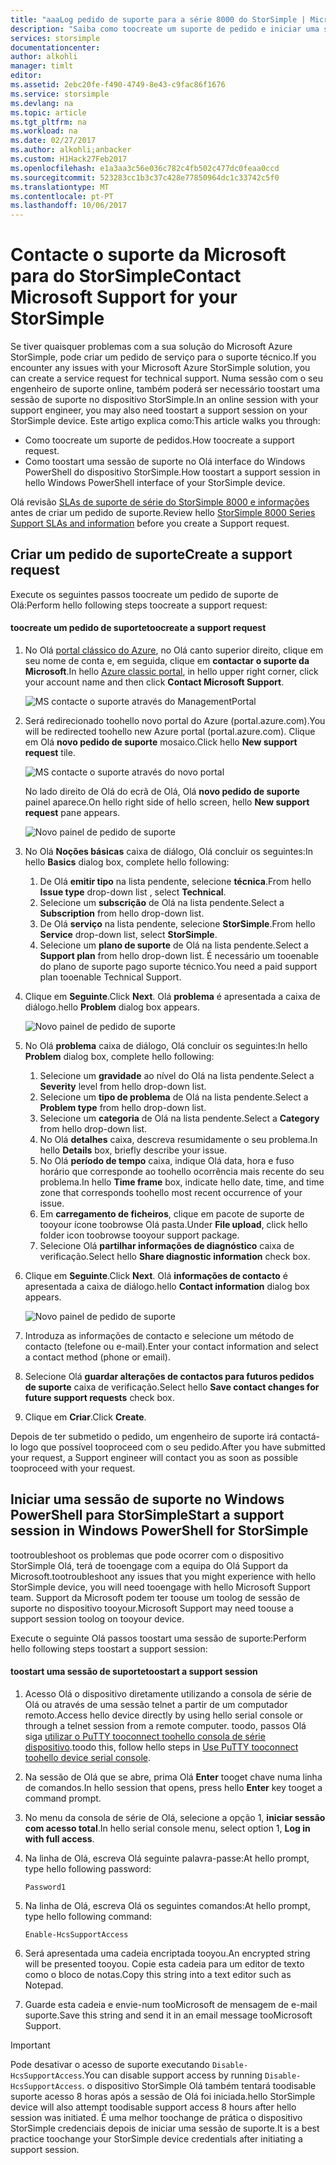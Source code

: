 ```yaml
---
title: "aaaLog pedido de suporte para a série 8000 do StorSimple | Microsoft Docs"
description: "Saiba como toocreate um suporte de pedido e iniciar uma sessão de suporte no dispositivo StorSimple."
services: storsimple
documentationcenter: 
author: alkohli
manager: timlt
editor: 
ms.assetid: 2ebc20fe-f490-4749-8e43-c9fac86f1676
ms.service: storsimple
ms.devlang: na
ms.topic: article
ms.tgt_pltfrm: na
ms.workload: na
ms.date: 02/27/2017
ms.author: alkohli;anbacker
ms.custom: H1Hack27Feb2017
ms.openlocfilehash: e1a3aa3c56e036c782c4fb502c477dc0feaa0ccd
ms.sourcegitcommit: 523283cc1b3c37c428e77850964dc1c33742c5f0
ms.translationtype: MT
ms.contentlocale: pt-PT
ms.lasthandoff: 10/06/2017
---
```

# <a name="contact-microsoft-support-for-your-storsimple"></a><span data-ttu-id="ca4ef-103">Contacte o suporte da Microsoft para do StorSimple</span><span class="sxs-lookup"><span data-stu-id="ca4ef-103">Contact Microsoft Support for your StorSimple</span></span>
<span data-ttu-id="ca4ef-104">Se tiver quaisquer problemas com a sua solução do Microsoft Azure StorSimple, pode criar um pedido de serviço para o suporte técnico.</span><span class="sxs-lookup"><span data-stu-id="ca4ef-104">If you encounter any issues with your Microsoft Azure StorSimple solution, you can create a service request for technical support.</span></span> <span data-ttu-id="ca4ef-105">Numa sessão com o seu engenheiro de suporte online, também poderá ser necessário toostart uma sessão de suporte no dispositivo StorSimple.</span><span class="sxs-lookup"><span data-stu-id="ca4ef-105">In an online session with your support engineer, you may also need toostart a support session on your StorSimple device.</span></span> <span data-ttu-id="ca4ef-106">Este artigo explica como:</span><span class="sxs-lookup"><span data-stu-id="ca4ef-106">This article walks you through:</span></span>

* <span data-ttu-id="ca4ef-107">Como toocreate um suporte de pedidos.</span><span class="sxs-lookup"><span data-stu-id="ca4ef-107">How toocreate a support request.</span></span>
* <span data-ttu-id="ca4ef-108">Como toostart uma sessão de suporte no Olá interface do Windows PowerShell do dispositivo StorSimple.</span><span class="sxs-lookup"><span data-stu-id="ca4ef-108">How toostart a support session in hello Windows PowerShell interface of your StorSimple device.</span></span>

<span data-ttu-id="ca4ef-109">Olá revisão [SLAs de suporte de série do StorSimple 8000 e informações](https://msdn.microsoft.com/library/mt433077.aspx) antes de criar um pedido de suporte.</span><span class="sxs-lookup"><span data-stu-id="ca4ef-109">Review hello [StorSimple 8000 Series Support SLAs and information](https://msdn.microsoft.com/library/mt433077.aspx) before you create a Support request.</span></span>

## <a name="create-a-support-request"></a><span data-ttu-id="ca4ef-110">Criar um pedido de suporte</span><span class="sxs-lookup"><span data-stu-id="ca4ef-110">Create a support request</span></span>
<span data-ttu-id="ca4ef-111">Execute os seguintes passos toocreate um pedido de suporte de Olá:</span><span class="sxs-lookup"><span data-stu-id="ca4ef-111">Perform hello following steps toocreate a support request:</span></span>

#### <a name="toocreate-a-support-request"></a><span data-ttu-id="ca4ef-112">toocreate um pedido de suporte</span><span class="sxs-lookup"><span data-stu-id="ca4ef-112">toocreate a support request</span></span>
1. <span data-ttu-id="ca4ef-113">No Olá [portal clássico do Azure](https://manage.windowsazure.com/), no Olá canto superior direito, clique em seu nome de conta e, em seguida, clique em **contactar o suporte da Microsoft**.</span><span class="sxs-lookup"><span data-stu-id="ca4ef-113">In hello [Azure classic portal](https://manage.windowsazure.com/), in hello upper right corner, click your account name and then click **Contact Microsoft Support**.</span></span>
   
    ![MS contacte o suporte através do ManagementPortal](./media/storsimple-contact-microsoft-support/Ibiza1.png)
2. <span data-ttu-id="ca4ef-115">Será redirecionado toohello novo portal do Azure (portal.azure.com).</span><span class="sxs-lookup"><span data-stu-id="ca4ef-115">You will be redirected toohello new Azure portal (portal.azure.com).</span></span> <span data-ttu-id="ca4ef-116">Clique em Olá **novo pedido de suporte** mosaico.</span><span class="sxs-lookup"><span data-stu-id="ca4ef-116">Click hello **New support request** tile.</span></span>
   
    ![MS contacte o suporte através do novo portal](./media/storsimple-contact-microsoft-support/Ibiza2.png)
   
    <span data-ttu-id="ca4ef-118">No lado direito de Olá do ecrã de Olá, Olá **novo pedido de suporte** painel aparece.</span><span class="sxs-lookup"><span data-stu-id="ca4ef-118">On hello right side of hello screen, hello **New support request** pane appears.</span></span> 
   
    ![Novo painel de pedido de suporte](./media/storsimple-contact-microsoft-support/Ibiza3a.png)
3. <span data-ttu-id="ca4ef-120">No Olá **Noções básicas** caixa de diálogo, Olá concluir os seguintes:</span><span class="sxs-lookup"><span data-stu-id="ca4ef-120">In hello **Basics** dialog box, complete hello following:</span></span>                                
   
   1. <span data-ttu-id="ca4ef-121">De Olá **emitir tipo** na lista pendente, selecione **técnica**.</span><span class="sxs-lookup"><span data-stu-id="ca4ef-121">From hello **Issue type** drop-down list , select **Technical**.</span></span>
   2. <span data-ttu-id="ca4ef-122">Selecione um **subscrição** de Olá na lista pendente.</span><span class="sxs-lookup"><span data-stu-id="ca4ef-122">Select a **Subscription** from hello drop-down list.</span></span>
   3. <span data-ttu-id="ca4ef-123">De Olá **serviço** na lista pendente, selecione **StorSimple**.</span><span class="sxs-lookup"><span data-stu-id="ca4ef-123">From hello **Service** drop-down list, select **StorSimple**.</span></span> 
   4. <span data-ttu-id="ca4ef-124">Selecione um **plano de suporte** de Olá na lista pendente.</span><span class="sxs-lookup"><span data-stu-id="ca4ef-124">Select a **Support plan** from hello drop-down list.</span></span> <span data-ttu-id="ca4ef-125">É necessário um tooenable do plano de suporte pago suporte técnico.</span><span class="sxs-lookup"><span data-stu-id="ca4ef-125">You need a paid support plan tooenable Technical Support.</span></span>
4. <span data-ttu-id="ca4ef-126">Clique em **Seguinte**.</span><span class="sxs-lookup"><span data-stu-id="ca4ef-126">Click **Next**.</span></span> <span data-ttu-id="ca4ef-127">Olá **problema** é apresentada a caixa de diálogo.</span><span class="sxs-lookup"><span data-stu-id="ca4ef-127">hello **Problem** dialog box appears.</span></span>
   
    ![Novo painel de pedido de suporte](./media/storsimple-contact-microsoft-support/Ibiza5a.png) 
5. <span data-ttu-id="ca4ef-129">No Olá **problema** caixa de diálogo, Olá concluir os seguintes:</span><span class="sxs-lookup"><span data-stu-id="ca4ef-129">In hello **Problem** dialog box, complete hello following:</span></span>
   
   1. <span data-ttu-id="ca4ef-130">Selecione um **gravidade** ao nível do Olá na lista pendente.</span><span class="sxs-lookup"><span data-stu-id="ca4ef-130">Select a **Severity** level from hello drop-down list.</span></span>
   2. <span data-ttu-id="ca4ef-131">Selecione um **tipo de problema** de Olá na lista pendente.</span><span class="sxs-lookup"><span data-stu-id="ca4ef-131">Select a **Problem type** from hello drop-down list.</span></span>
   3. <span data-ttu-id="ca4ef-132">Selecione um **categoria** de Olá na lista pendente.</span><span class="sxs-lookup"><span data-stu-id="ca4ef-132">Select a **Category** from hello drop-down list.</span></span> 
   4. <span data-ttu-id="ca4ef-133">No Olá **detalhes** caixa, descreva resumidamente o seu problema.</span><span class="sxs-lookup"><span data-stu-id="ca4ef-133">In hello **Details** box, briefly describe your issue.</span></span>
   5. <span data-ttu-id="ca4ef-134">No Olá **período de tempo** caixa, indique Olá data, hora e fuso horário que corresponde ao toohello ocorrência mais recente do seu problema.</span><span class="sxs-lookup"><span data-stu-id="ca4ef-134">In hello **Time frame** box, indicate hello date, time, and time zone that corresponds toohello most recent occurrence of your issue.</span></span>
   6. <span data-ttu-id="ca4ef-135">Em **carregamento de ficheiros**, clique em pacote de suporte de tooyour ícone toobrowse Olá pasta.</span><span class="sxs-lookup"><span data-stu-id="ca4ef-135">Under **File upload**, click hello folder icon toobrowse tooyour support package.</span></span>
   7. <span data-ttu-id="ca4ef-136">Selecione Olá **partilhar informações de diagnóstico** caixa de verificação.</span><span class="sxs-lookup"><span data-stu-id="ca4ef-136">Select hello **Share diagnostic information** check box.</span></span>
6. <span data-ttu-id="ca4ef-137">Clique em **Seguinte**.</span><span class="sxs-lookup"><span data-stu-id="ca4ef-137">Click **Next**.</span></span> <span data-ttu-id="ca4ef-138">Olá **informações de contacto** é apresentada a caixa de diálogo.</span><span class="sxs-lookup"><span data-stu-id="ca4ef-138">hello **Contact information** dialog box appears.</span></span>
   
    ![Novo painel de pedido de suporte](./media/storsimple-contact-microsoft-support/Ibiza6a.png) 
7. <span data-ttu-id="ca4ef-140">Introduza as informações de contacto e selecione um método de contacto (telefone ou e-mail).</span><span class="sxs-lookup"><span data-stu-id="ca4ef-140">Enter your contact information and select a contact method (phone or email).</span></span> 
8. <span data-ttu-id="ca4ef-141">Selecione Olá **guardar alterações de contactos para futuros pedidos de suporte** caixa de verificação.</span><span class="sxs-lookup"><span data-stu-id="ca4ef-141">Select hello **Save contact changes for future support requests** check box.</span></span>
9. <span data-ttu-id="ca4ef-142">Clique em **Criar**.</span><span class="sxs-lookup"><span data-stu-id="ca4ef-142">Click **Create**.</span></span>

<span data-ttu-id="ca4ef-143">Depois de ter submetido o pedido, um engenheiro de suporte irá contactá-lo logo que possível tooproceed com o seu pedido.</span><span class="sxs-lookup"><span data-stu-id="ca4ef-143">After you have submitted your request, a Support engineer will contact you as soon as possible tooproceed with your request.</span></span>

## <a name="start-a-support-session-in-windows-powershell-for-storsimple"></a><span data-ttu-id="ca4ef-144">Iniciar uma sessão de suporte no Windows PowerShell para StorSimple</span><span class="sxs-lookup"><span data-stu-id="ca4ef-144">Start a support session in Windows PowerShell for StorSimple</span></span>
<span data-ttu-id="ca4ef-145">tootroubleshoot os problemas que pode ocorrer com o dispositivo StorSimple Olá, terá de tooengage com a equipa do Olá Support da Microsoft.</span><span class="sxs-lookup"><span data-stu-id="ca4ef-145">tootroubleshoot any issues that you might experience with hello StorSimple device, you will need tooengage with hello Microsoft Support team.</span></span> <span data-ttu-id="ca4ef-146">Support da Microsoft podem ter toouse um toolog de sessão de suporte no dispositivo tooyour.</span><span class="sxs-lookup"><span data-stu-id="ca4ef-146">Microsoft Support may need toouse a support session toolog on tooyour device.</span></span> 

<span data-ttu-id="ca4ef-147">Execute o seguinte Olá passos toostart uma sessão de suporte:</span><span class="sxs-lookup"><span data-stu-id="ca4ef-147">Perform hello following steps toostart a support session:</span></span>

#### <a name="toostart-a-support-session"></a><span data-ttu-id="ca4ef-148">toostart uma sessão de suporte</span><span class="sxs-lookup"><span data-stu-id="ca4ef-148">toostart a support session</span></span>
1. <span data-ttu-id="ca4ef-149">Acesso Olá o dispositivo diretamente utilizando a consola de série de Olá ou através de uma sessão telnet a partir de um computador remoto.</span><span class="sxs-lookup"><span data-stu-id="ca4ef-149">Access hello device directly by using hello serial console or through a telnet session from a remote computer.</span></span> <span data-ttu-id="ca4ef-150">toodo, passos Olá siga [utilizar o PuTTY tooconnect toohello consola de série dispositivo](storsimple-deployment-walkthrough.md#use-putty-to-connect-to-the-device-serial-console).</span><span class="sxs-lookup"><span data-stu-id="ca4ef-150">toodo this, follow hello steps in [Use PuTTY tooconnect toohello device serial console](storsimple-deployment-walkthrough.md#use-putty-to-connect-to-the-device-serial-console).</span></span>
2. <span data-ttu-id="ca4ef-151">Na sessão de Olá que se abre, prima Olá **Enter** tooget chave numa linha de comandos.</span><span class="sxs-lookup"><span data-stu-id="ca4ef-151">In hello session that opens, press hello **Enter** key tooget a command prompt.</span></span>
3. <span data-ttu-id="ca4ef-152">No menu da consola de série de Olá, selecione a opção 1, **iniciar sessão com acesso total**.</span><span class="sxs-lookup"><span data-stu-id="ca4ef-152">In hello serial console menu, select option 1, **Log in with full access**.</span></span>
4. <span data-ttu-id="ca4ef-153">Na linha de Olá, escreva Olá seguinte palavra-passe:</span><span class="sxs-lookup"><span data-stu-id="ca4ef-153">At hello prompt, type hello following password:</span></span> 
   
    `Password1`
5. <span data-ttu-id="ca4ef-154">Na linha de Olá, escreva Olá os seguintes comandos:</span><span class="sxs-lookup"><span data-stu-id="ca4ef-154">At hello prompt, type hello following command:</span></span>
   
    `Enable-HcsSupportAccess`
6. <span data-ttu-id="ca4ef-155">Será apresentada uma cadeia encriptada tooyou.</span><span class="sxs-lookup"><span data-stu-id="ca4ef-155">An encrypted string will be presented tooyou.</span></span> <span data-ttu-id="ca4ef-156">Copie esta cadeia para um editor de texto como o bloco de notas.</span><span class="sxs-lookup"><span data-stu-id="ca4ef-156">Copy this string into a text editor such as Notepad.</span></span>
7. <span data-ttu-id="ca4ef-157">Guarde esta cadeia e envie-num tooMicrosoft de mensagem de e-mail suporte.</span><span class="sxs-lookup"><span data-stu-id="ca4ef-157">Save this string and send it in an email message tooMicrosoft Support.</span></span> 

> [!IMPORTANT]
> <span data-ttu-id="ca4ef-158">Pode desativar o acesso de suporte executando `Disable-HcsSupportAccess`.</span><span class="sxs-lookup"><span data-stu-id="ca4ef-158">You can disable support access by running `Disable-HcsSupportAccess`.</span></span> <span data-ttu-id="ca4ef-159">o dispositivo StorSimple Olá também tentará toodisable suporte acesso 8 horas após a sessão de Olá foi iniciada.</span><span class="sxs-lookup"><span data-stu-id="ca4ef-159">hello StorSimple device will also attempt toodisable support access 8 hours after hello session was initiated.</span></span> <span data-ttu-id="ca4ef-160">É uma melhor toochange de prática o dispositivo StorSimple credenciais depois de iniciar uma sessão de suporte.</span><span class="sxs-lookup"><span data-stu-id="ca4ef-160">It is a best practice toochange your StorSimple device credentials after initiating a support session.</span></span>
> 
> 

